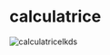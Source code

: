 # calculatrice
![calculatricelkds](https://user-images.githubusercontent.com/116212206/205324463-dab81ad3-075c-49e9-9e33-e6b4b2b609fc.PNG)




